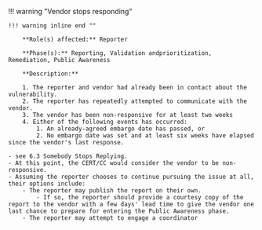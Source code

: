 <a name="06"></a>
!!! warning "Vendor stops responding"

    !!! warning inline end ""

        **Role(s) affected:** Reporter

        **Phase(s):** Reporting, Validation andprioritization, Remediation, Public Awareness

        **Description:**

        1. The reporter and vendor had already been in contact about the vulnerability.
        2. The reporter has repeatedly attempted to communicate with the vendor.
        3. The vendor has been non-responsive for at least two weeks
        4. Either of the following events has occurred: 
            1. An already-agreed embargo date has passed, or
            2. No embargo date was set and at least six weeks have elapsed since the vendor's last response.

    - see 6.3 Somebody Stops Replying.
    - At this point, the CERT/CC would consider the vendor to be non-responsive.
    - Assuming the reporter chooses to continue pursuing the issue at all, their options include:
        - The reporter may publish the report on their own. 
            - If so, the reporter should provide a courtesy copy of the report to the vendor with a few days' lead time to give the vendor one last chance to prepare for entering the Public Awareness phase.
        - The reporter may attempt to engage a coordinator

